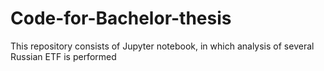 # Code-for-Bachelor-thesis

This repository consists of Jupyter notebook, in which analysis of several Russian ETF is performed
